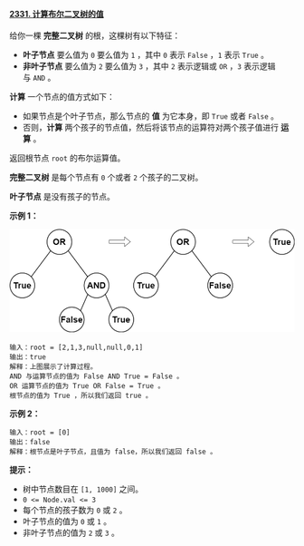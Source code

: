 ﻿#### [2331\. 计算布尔二叉树的值](https://leetcode.cn/problems/evaluate-boolean-binary-tree/)

给你一棵 **完整二叉树** 的根，这棵树有以下特征：

-   **叶子节点** 要么值为 `0` 要么值为 `1` ，其中 `0` 表示 `False` ，`1` 表示 `True` 。
-   **非叶子节点** 要么值为 `2` 要么值为 `3` ，其中 `2` 表示逻辑或 `OR` ，`3` 表示逻辑与 `AND` 。

**计算** 一个节点的值方式如下：

-   如果节点是个叶子节点，那么节点的 **值** 为它本身，即 `True` 或者 `False` 。
-   否则，**计算** 两个孩子的节点值，然后将该节点的运算符对两个孩子值进行 **运算** 。

返回根节点 `root` 的布尔运算值。

**完整二叉树** 是每个节点有 `0` 个或者 `2` 个孩子的二叉树。

**叶子节点** 是没有孩子的节点。

**示例 1：**

![](./Question2331.png)

```
输入：root = [2,1,3,null,null,0,1]
输出：true
解释：上图展示了计算过程。
AND 与运算节点的值为 False AND True = False 。
OR 运算节点的值为 True OR False = True 。
根节点的值为 True ，所以我们返回 true 。
```

**示例 2：**

```
输入：root = [0]
输出：false
解释：根节点是叶子节点，且值为 false，所以我们返回 false 。

```

**提示：**

-   树中节点数目在 `[1, 1000]` 之间。
-   `0 <= Node.val <= 3`
-   每个节点的孩子数为 `0` 或 `2` 。
-   叶子节点的值为 `0` 或 `1` 。
-   非叶子节点的值为 `2` 或 `3` 。
